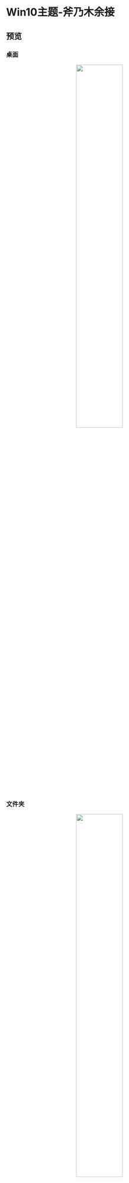 # Win10主题-斧乃木余接

## 预览

### 桌面

<div align="center">
	<img src="https://github.com/xjhqre/windows10_theme/blob/main/pictures/1.png" width="50%">
</div>


### 文件夹

<div align="center">
	<img src="https://github.com/xjhqre/windows10_theme/blob/main/pictures/2.png" width="50%">
</div>

### 系统信息

<div align="center">
	<img src="https://github.com/xjhqre/windows10_theme/blob/main/pictures/3.png" width="60%">
</div>

### 开始菜单

<div align="center">
	<img src="https://github.com/xjhqre/windows10_theme/blob/main/pictures/4.png" width="80%">
</div>



## 使用方法

将压缩包中的文件解压到 C:\Windows\Resources 目录下，然后在桌面右键 -> 个性化 -> 主题点击使用即可

具体的win10主题破解请参考[致美化](https://zhutix.com/)网站

